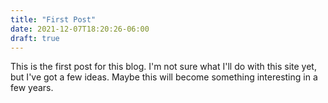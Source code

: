 ```yaml
---
title: "First Post"
date: 2021-12-07T18:20:26-06:00
draft: true
---
```


This is the first post for this blog. I'm not sure what I'll do with this site yet, but I've got a few ideas. Maybe this will become something interesting in a few years.
